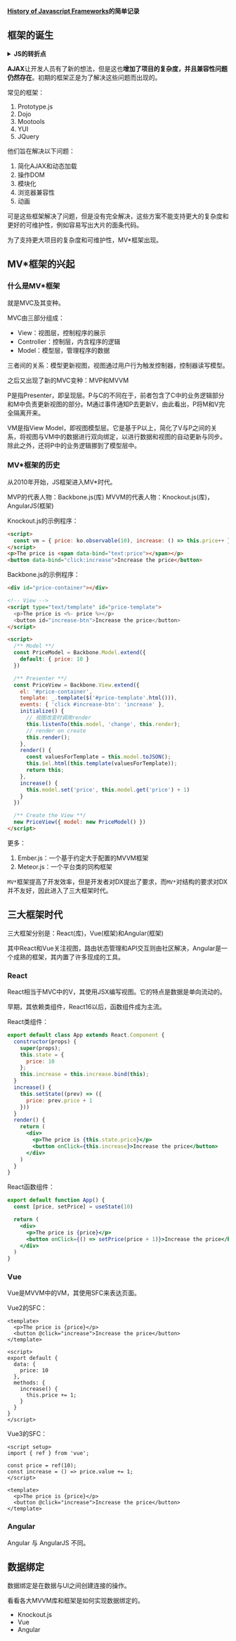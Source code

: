 **[History of Javascript Frameworks](https://programmingsoup.com/history-of-javascript-frameworks)的简单记录**

## 框架的诞生

<details>
<summary><strong>JS的转折点</strong></summary>
<main>
<h2>第一个是Google的AJAX技术。</h2>

为什么？AJAX出现之前JS没什么太大作用，给网页加加特效可能有用，而且还有浏览器大战遗留的兼容性问题。

AJAX的作用？使用JS对网页进行局部刷新，而不用重新加载页面，提供了更好的用户体验以及制作WebAPP的可能性。

<h2>第二个是ES6。</h2>

为什么？ES6之前JS只是一门简单的脚本语言。ES6带来了新的特性和重要的模块化支持，为之后的蓬勃发展带来基础。

列举常用新特性：新的标准库，解构赋值，箭头函数，Rest和Spread语法，模板字符串，类，新的变量定义关键字以及重要的模块化支持。
</main>
</details>


**AJAX**让开发人员有了新的想法，但是这也**增加了项目的复杂度，并且兼容性问题仍然存在**。初期的框架正是为了解决这些问题而出现的。

常见的框架：
1. Prototype.js
2. Dojo
3. Mootools
4. YUI
5. JQuery

他们旨在解决以下问题：
1. 简化AJAX和动态加载
2. 操作DOM
3. 模块化
4. 浏览器兼容性
5. 动画

可是这些框架解决了问题，但是没有完全解决，这些方案不能支持更大的复杂度和更好的可维护性，例如容易写出大片的面条代码。

为了支持更大项目的复杂度和可维护性，MV*框架出现。

## MV*框架的兴起

### 什么是MV*框架

就是MVC及其变种。

MVC由三部分组成：
- View：视图层，控制程序的展示
- Controller：控制层，内含程序的逻辑
- Model：模型层，管理程序的数据

三者间的关系：模型更新视图，视图通过用户行为触发控制器，控制器读写模型。

之后又出现了新的MVC变种：MVP和MVVM

P是指Presenter，即呈现层。P与C的不同在于，前者包含了C中的业务逻辑部分和M中负责更新视图的部分。M通过事件通知P去更新V，由此看出，P将M和V完全隔离开来。

VM是指View Model，即视图模型层。它是基于P以上，简化了V与P之间的关系，将视图与VM中的数据进行双向绑定，以进行数据和视图的自动更新与同步。除此之外，还将P中的业务逻辑挪到了模型层中。

### MV*框架的历史

从2010年开始，JS框架进入MV*时代。

MVP的代表人物：Backbone.js(库)
MVVM的代表人物：Knockout.js(库)，AngularJS(框架)

Knockout.js的示例程序：
```html
<script>
  const vm = { price: ko.observable(10), increase: () => this.price++ }
</script>
<p>The price is <span data-bind="text:price"></span></p>
<button data-bind="click:increase">Increase the price</button>
```

Backbone.js的示例程序：
```html
<div id="price-container"></div>

<!-- View -->
<script type="text/template" id="price-template">
  <p>The price is <%- price %></p>
  <button id="increase-btn">Increase the price</button>
</script>

<script>
  /** Model **/
  const PriceModel = Backbone.Model.extend({
    default: { price: 10 }
  })

  /** Presenter **/
  const PriceView = Backbone.View.extend({
    el: '#price-container',
    template: _.template($('#price-template'.html())),
    events: { 'click #increase-btn': 'increase' },
    initialize() {
      // 视图改变时调用render
      this.listenTo(this.model, 'change', this.render);
      // render on create
      this.render();
    },
    render() {
      const valuesForTemplate = this.model.toJSON();
      this.$el.html(this.template(valuesForTemplate));
      return this;
    },
    increase() {
      this.model.set('price', this.model.get('price') + 1)
    }
  })

  /** Create the View **/
  new PriceView({ model: new PriceModel() })
</script>
```

更多：
1. Ember.js：一个基于约定大于配置的MVVM框架
2. Meteor.js：一个平台类的同构框架

`MV*`框架提高了开发效率，但是开发者对DX提出了要求，而`MV*`对结构的要求对DX并不友好，因此进入了三大框架时代。

## 三大框架时代

三大框架分别是：React(库)，Vue(框架)和Angular(框架)

其中React和Vue关注视图，路由状态管理和API交互则由社区解决，Angular是一个成熟的框架，其内置了许多现成的工具。

### React

React相当于MVC中的V，其使用JSX编写视图。它的特点是数据是单向流动的。

早期，其依赖类组件，React16以后，函数组件成为主流。

React类组件：
```jsx
export default class App extends React.Component {
  constructor(props) {
    super(props);
    this.state = {
      price: 10
    };
    this.increase = this.increase.bind(this);
  }
  increase() {
    this.setState((prev) => ({
      price: prev.price + 1
    }))
  }
  render() {
    return (
      <div>
        <p>The price is {this.state.price}</p>
        <button onClick={this.increase}>Increase the price</button>
      </div>
    )
  }
}
```

React函数组件：
```jsx
export default function App() {
  const [price, setPrice] = useState(10)

  return (
    <div>
      <p>The price is {price}</p>
      <button onClick={() => setPrice(price + 1)}>Increase the price</button>
    </div>
  )
}
```

### Vue

Vue是MVVM中的VM，其使用SFC来表达页面。

Vue2的SFC：
```vue
<template>
  <p>The price is {price}</p>
  <button @click="increase">Increase the price</button>
</template>

<script>
export default {
  data: {
    price: 10
  },
  methods: {
    increase() {
      this.price += 1;
    }
  }
}
</script>
```

Vue3的SFC：
```vue
<script setup>
import { ref } from 'vue';

const price = ref(10);
const increase = () => price.value += 1;
</script>

<template>
  <p>The price is {price}</p>
  <button @click="increase">Increase the price</button>
</template>
```

### Angular

Angular 与 AngularJS 不同。

## 数据绑定

数据绑定是在数据与UI之间创建连接的操作。

看看各大MVVM库和框架是如何实现数据绑定的。
- Knockout.js
- Vue
- Angular
